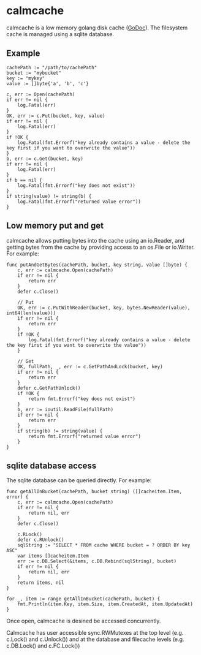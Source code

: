 # calmcache
calmcache is a low memory golang disk cache ([GoDoc](https://godoc.org/github.com/imclaren/calmcache)).  The filesystem cache is managed using a sqlite database.

## Example

```
cachePath := "/path/to/cachePath"
bucket := "mybucket"
key := "mykey"
value := []byte{'a', 'b', 'c'}

c, err := Open(cachePath)
if err != nil {
	log.Fatal(err)
}
OK, err := c.Put(bucket, key, value)
if err != nil {
	log.Fatal(err)
}
if !OK {
	log.Fatal(fmt.Errorf("key already contains a value - delete the key first if you want to overwrite the value"))
}
b, err := c.Get(bucket, key)
if err != nil {
	log.Fatal(err)
}
if b == nil {
	log.Fatal(fmt.Errorf("key does not exist"))
}
if string(value) != string(b) {
	log.Fatal(fmt.Errorf("returned value error"))
}
```

## Low memory put and get

calmcache allows putting bytes into the cache using an io.Reader, and getting bytes from the cache by providing access to an os.File or io.Writer.  For example:
```
func putAndGetBytes(cachePath, bucket, key string, value []byte) {
	c, err := calmcache.Open(cachePath)
	if err != nil {
		return err
	}
	defer c.Close()

	// Put
	OK, err := c.PutWithReader(bucket, key, bytes.NewReader(value), int64(len(value)))
	if err != nil {
		return err
	}
	if !OK {
		log.Fatal(fmt.Errorf("key already contains a value - delete the key first if you want to overwrite the value"))
	}

	// Get
	OK, fullPath, _, err := c.GetPathAndLock(bucket, key) 
	if err != nil {
		return err
	}
	defer c.GetPathUnlock()
	if !OK {
		return fmt.Errorf("key does not exist")
	}
	b, err := ioutil.ReadFile(fullPath)
	if err != nil {
		return err
	}
	if string(b) != string(value) {
		return fmt.Errorf("returned value error")
	}
}
```
## sqlite database access

The sqlite database can be queried directly.  For example:
```
func getAllInBucket(cachePath, bucket string) ([]cacheitem.Item, error) {
	c, err := calmcache.Open(cachePath)
	if err != nil {
		return nil, err
	}
	defer c.Close()
	
	c.RLock()
	defer c.RUnlock()
	sqlString := "SELECT * FROM cache WHERE bucket = ? ORDER BY key ASC"
	var items []cacheitem.Item
	err := c.DB.Select(&items, c.DB.Rebind(sqlString), bucket)
	if err != nil {
		return nil, err
	}
	return items, nil
}

for _, item := range getAllInBucket(cachePath, bucket) {
	fmt.Println(item.Key, item.Size, item.CreatedAt, item.UpdatedAt)
}

```
Once open, calmcache is desined be accessed concurrently.

Calmcache has user accessible sync.RWMutexes at the top level (e.g. c.Lock() and c.Unlock()) and at the database and filecache levels (e.g. c.DB.Lock() and c.FC.Lock())
